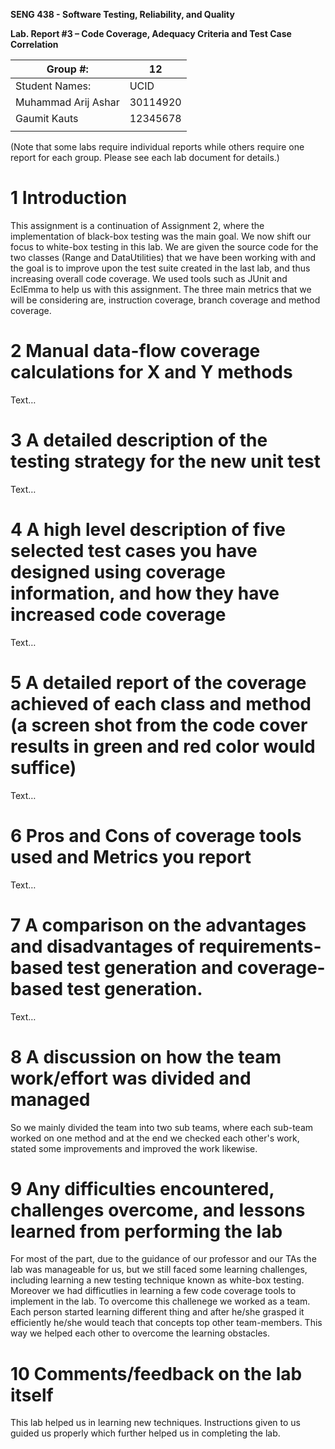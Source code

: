 **SENG 438 - Software Testing, Reliability, and Quality**

**Lab. Report #3 – Code Coverage, Adequacy Criteria and Test Case Correlation**

| Group \#:      |  12 |
| -------------- | --- |
| Student Names: | UCID|
|Muhammad Arij Ashar      |30114920     |
| Gaumit Kauts         |  12345678   |
|                |     |

(Note that some labs require individual reports while others require one report
for each group. Please see each lab document for details.)

# 1 Introduction

This assignment is a continuation of Assignment 2, where the implementation of black-box testing was the main goal. We now shift our focus to white-box testing in this lab. We are given the source code for the two classes (Range and DataUtilities) that we have been working with and the goal is to improve upon the test suite created in the last lab, and thus increasing overall code coverage. We used tools such as JUnit and EclEmma to help us with this assignment. The three main metrics that we will be considering are, instruction coverage, branch coverage and method coverage.

# 2 Manual data-flow coverage calculations for X and Y methods

Text…

# 3 A detailed description of the testing strategy for the new unit test

Text…

# 4 A high level description of five selected test cases you have designed using coverage information, and how they have increased code coverage

Text…

# 5 A detailed report of the coverage achieved of each class and method (a screen shot from the code cover results in green and red color would suffice)

Text…

# 6 Pros and Cons of coverage tools used and Metrics you report

Text…

# 7 A comparison on the advantages and disadvantages of requirements-based test generation and coverage-based test generation.

Text…

# 8 A discussion on how the team work/effort was divided and managed

So we mainly divided the team into two sub teams, where each sub-team worked on one method and at the end we checked each other's work, stated some improvements and improved the work likewise.

# 9 Any difficulties encountered, challenges overcome, and lessons learned from performing the lab

For most of the part, due to the guidance of our professor and our TAs the lab was manageable for us, but we still faced some learning challenges, including learning a new testing technique known as white-box testing. Moreover we had difficutlies in learning a few code coverage tools to implement in the lab. To overcome this challenege we worked as a team. Each person started learning different thing and after he/she grasped it efficiently he/she would teach that concepts top other team-members. This way we helped each other to overcome the learning obstacles.

# 10 Comments/feedback on the lab itself

This lab helped us in learning new techniques. Instructions given to us guided us properly which further helped us in completing the lab.
